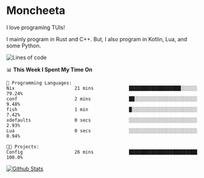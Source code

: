 # Moncheeta

I love programing TUIs!

I mainly program in Rust and C++. But, I also program in Kotlin, Lua, and some Python.

<!--START_SECTION:waka-->
![Lines of code](https://img.shields.io/badge/From%20Hello%20World%20I%27ve%20Written-68%20Thousand%20lines%20of%20code-blue)

📊 **This Week I Spent My Time On** 

```text
💬 Programming Languages: 
Nix                      21 mins             ███████████████████░░░░░░   79.24% 
conf                     2 mins              ██░░░░░░░░░░░░░░░░░░░░░░░   9.48% 
fish                     1 min               █░░░░░░░░░░░░░░░░░░░░░░░░   7.42% 
xdefaults                0 secs              ░░░░░░░░░░░░░░░░░░░░░░░░░   2.93% 
Lua                      0 secs              ░░░░░░░░░░░░░░░░░░░░░░░░░   0.94%

🐱‍💻 Projects: 
Config                   26 mins             █████████████████████████   100.0%

```


<!--END_SECTION:waka-->

[![Github Stats](https://github-readme-stats.vercel.app/api?username=Moncheeta&show_icons=true&hide=stars&include_all_commits=true&theme=dracula)](https://github.com/anuraghazra/github-readme-stats)
